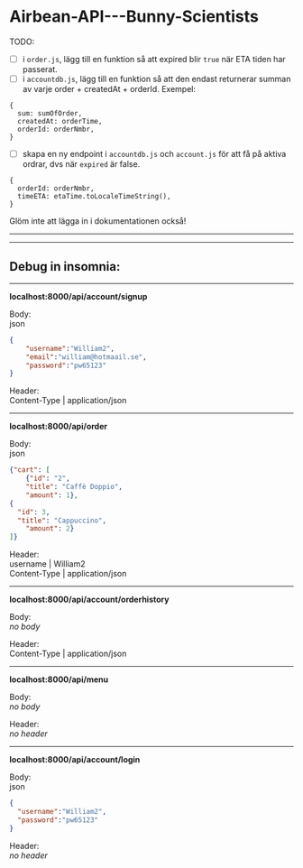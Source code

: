 # Airbean-API---Bunny-Scientists


TODO: 

- [ ] i `order.js`, lägg till en funktion så att expired blir `true` när ETA tiden har passerat.
- [ ] i `accountdb.js`, lägg till en funktion så att den endast returnerar summan av varje order +  createdAt + orderId. Exempel:      
```
{
  sum: sumOfOrder,
  createdAt: orderTime,
  orderId: orderNmbr,
}
```
- [ ] skapa en ny endpoint i `accountdb.js` och `account.js` för att få på aktiva ordrar, dvs när `expired` är false.    
```
{
  orderId: orderNmbr,
  timeETA: etaTime.toLocaleTimeString(),
}
```
Glöm inte att lägga in i dokumentationen också!

---
---

## Debug in insomnia:

---
**localhost:8000/api/account/signup**

Body:    
json       
```json
{
    "username":"William2",
    "email":"william@hotmaail.se",
    "password":"pw65123"
}
```

Header:   
Content-Type | application/json

---
**localhost:8000/api/order**

Body:     
json        
```json
{"cart": [
    {"id": "2",
    "title": "Caffè Doppio",
    "amount": 1},
{
  "id": 3,
  "title": "Cappuccino",
    "amount": 2}
]}
```

Header:      
username | William2     
Content-Type | application/json

---
**localhost:8000/api/account/orderhistory**

Body:         
*no body*

Header:   
Content-Type | application/json

---
**localhost:8000/api/menu**

Body:       
*no body*

Header:        
*no header*

---
**localhost:8000/api/account/login**

Body:       
json                 
```json
{
  "username":"William2",
  "password":"pw65123"
}
```

Header:        
*no header*